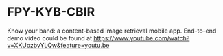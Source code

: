 # FPY-KYB-CBIR
Know your band: a content-based image retrieval mobile app.
End-to-end demo video could be found at https://www.youtube.com/watch?v=XKUozbvYLQw&feature=youtu.be
